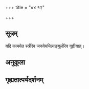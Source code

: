 +++
title = "०४ १२"

+++
## सूत्रम्
यदि कामयेत स्त्रीरेव जनयेयमित्यङ्गुलीरेव गृह्णीयात्।
## अनुकूला

## गृह्यतात्पर्यदर्शनम्

